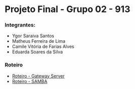 # Projeto Final - Grupo 02 - 913

### Integrantes:

* Ygor Saraiva Santos
* Matheus Ferreira de Lima
* Camile Vitória de Farias Alves
* Eduarda Soares da Silva

### Roteiro

- [Roteiro - Gateway Server](https://github.com/DudaSSilva/grupo2-projetoFinal-4b-sred/blob/main/gateway.md)
- [Roteiro - SAMBA ](https://github.com/DudaSSilva/grupo2-projetoFinal-4b-sred/blob/main/samba.md)
